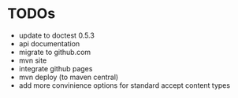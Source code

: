 TODOs
=====
- update to doctest 0.5.3
- api documentation
- migrate to github.com
- mvn site
- integrate github pages
- mvn deploy (to maven central)
- add more convinience options for standard accept content types
